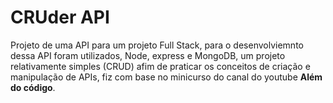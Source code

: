 
# CRUder API

Projeto de uma API para um projeto Full Stack, para o desenvolviemnto dessa API foram utilizados, Node, express e MongoDB, um projeto relativamente simples (CRUD) afim
de praticar os conceitos de criação e manipulação de APIs, fiz com base no minicurso do canal do youtube **Além do código**.

